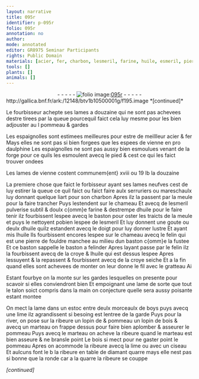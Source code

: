 ```yaml
---
layout: narrative
title: 095r
identifier: p-095r
folio: 095r
annotation: no
author:
mode: annotated
editor: GR8975 Seminar Participants
rights: Public Domain
materials: [acier, fer, charbon, lesmeril, farine, huile, esmeril, pierre de fouldre, croye, boys, bois]
tools: []
plants: []
animals: []
---
```


<div class="folio" align="center">- - - - - <a href="http://gallica.bnf.fr/ark:/12148/btv1b10500001g/f195.image" target="_blank"><img src="https://cu-mkp.github.io/2017-workshop-edition/assets/photo-icon.png" alt="folio image: " style="display:inline-block; margin-bottom:-3px;"/>095r</a> - - - - - </div> http://gallica.bnf.fr/ark:/12148/btv1b10500001g/f195.image  
*[continued]*
  
Le <span class="pro">fourbisseur</span> achepte ses lames a douzaine qui ne sont pas achevees destre tirees par la queue pourcequil faict cela luy mesme pour les bien adjouster au l pommeau & gardes
 
Les <span class="pl">espaignolles</span> sont estimees meilleures pour estre de meillleur <span class="m">acier</span> & <span class="m">fer</span> Mays elles ne sont pas si bien forgees que les espees de <span class="pl">vienne</span> en pro <span class="pl">daulphine</span> Les <span class="pl">espaignolles</span> ne sont pas aussy bien esmoulues venant de la forge pour ce quils les esmoulent avecq le pied & cest ce qui les faict trouver ondees
 
Les lames de <span class="pl">vienne</span> costent communem{ent} xviii ou 19 lb la douzaine
 
La premiere chose que faict le <span class="pro">forbisseur</span> ayant ses lames neufves cest de luy estirer la queue ce quil faict ou faict faire aulx <span class="pro">serruriers</span> ou <span class="pro">mareschaulx</span> luy donnant quelque liart pour son <span class="m">charbon</span> Apres ilz la passent par la meule pour la faire trancher Puys lestendent sur le chameau Et avecq de <span class="m">lesmeril</span> pulverise subtil & doulx c{omm}e <span class="m">farine</span> & destrempe d<span class="m">huile</span> pour le faire tenir ilz fourbissent lespee avecq le baston pour oster les traicts de la meule et puys le nettoyent pobien lespee de l<span class="m">esmeril</span> Et luy donnent une goute ou deulx d<span class="m">huile</span> quilz estandent avecq le doigt pour luy donner lustre Et ayant mis l<span class="m">huile</span> Ils fourbissent encores lespee sur le chameau avecq le felin qui est une <span class="m">pierre de fouldre</span> manchee au milieu dun baston c{omm}e la fustee Et ce baston sappelle le baston a felinder Apres layant passe par le felin ilz la fourbissent avecq de la <span class="m">croye</span> & l<span class="m">huile</span> qui est dessus lespee Apres lessuyent & la repassent & fourbissent avecq de la <span class="m">croye</span> seiche Et a la fin quand elles sont achevees de monter on leur donne le fil avec le gratteau Ai
 
Estant fourbye on la monte sur les gardes lesquelles on presente pour scavoir si elles conviendront bien Et empoignant une lame de sorte que tout le talon soict compris dans la main on conjecture quelle sera aussy poisante estant montee
 
On mect la lame dans un estoc entre deulx morceaulx de <span class="m">boys</span> puys avecq une lime ilz agrandissent si besoing est lentree de la garde Puys pour la river, on pose sur la ribeure un lopin de & pommeau un lopin de <span class="m">bois</span> & avecq un marteau on frappe dessus pour faire bien aplomber & asseurer le pommeau Puys avecq le marteau on acheve la ribeure quand le marteau est bien asseure & ne bransle point Le <span class="m">bois</span> si mect pour ne gaster point le pommeau Apres on acommode la ribeure avecq la lime ou avec un ciseau Et aulcuns font le b la ribeure en table de diamant quarre mays elle nest pas si bonne que la ronde car a la quarre la ribeure se couppe
 
*[continued]*
 